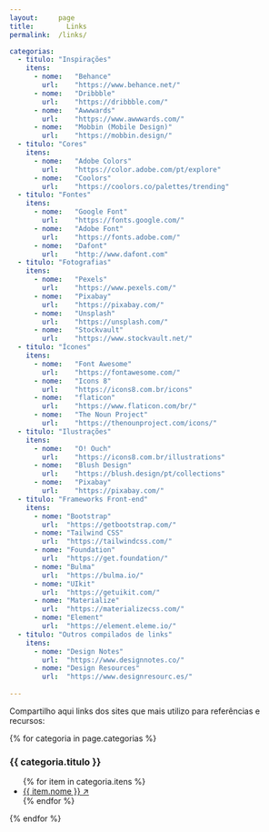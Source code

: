 ```yaml
---
layout:     page
title:		  Links
permalink:	/links/

categorias:
  - titulo: "Inspirações"
    itens:
      - nome:	"Behance"
        url:	"https://www.behance.net/"
      - nome:	"Dribbble"
        url:	"https://dribbble.com/"
      - nome:	"Awwwards"
        url:	"https://www.awwwards.com/"
      - nome:	"Mobbin (Mobile Design)"
        url:	"https://mobbin.design/"
  - titulo: "Cores"
    itens:
      - nome:	"Adobe Colors"
        url:	"https://color.adobe.com/pt/explore"
      - nome:	"Coolors"
        url:	"https://coolors.co/palettes/trending"
  - titulo: "Fontes"
    itens:
      - nome:	"Google Font"
        url:	"https://fonts.google.com/"
      - nome:	"Adobe Font"
        url:	"https://fonts.adobe.com/"
      - nome:	"Dafont"
        url: 	"http://www.dafont.com"
  - titulo: "Fotografias"
    itens:
      - nome:	"Pexels"
        url:	"https://www.pexels.com/"
      - nome:	"Pixabay"
        url:	"https://pixabay.com/"
      - nome:	"Unsplash"
        url:	"https://unsplash.com/"
      - nome:	"Stockvault"
        url:	"https://www.stockvault.net/"
  - titulo: "Ícones"
    itens:
      - nome:	"Font Awesome"
        url:	"https://fontawesome.com/"
      - nome:	"Icons 8"
        url:	"https://icons8.com.br/icons"
      - nome:	"flaticon"
        url:	"https://www.flaticon.com/br/"
      - nome:	"The Noun Project"
        url:	"https://thenounproject.com/icons/"
  - titulo: "Ilustrações"
    itens:
      - nome:	"O! Ouch"
        url:	"https://icons8.com.br/illustrations"
      - nome:	"Blush Design"
        url:	"https://blush.design/pt/collections"
      - nome:	"Pixabay"
        url:	"https://pixabay.com/"
  - titulo: "Frameworks Front-end"
    itens:
      - nome: "Bootstrap"
        url:  "https://getbootstrap.com/"
      - nome: "Tailwind CSS"
        url:  "https://tailwindcss.com/"
      - nome: "Foundation"
        url:  "https://get.foundation/"
      - nome: "Bulma"
        url:  "https://bulma.io/"
      - nome: "UIkit"
        url:  "https://getuikit.com/"
      - nome: "Materialize"
        url:  "https://materializecss.com/"
      - nome: "Element"
        url:  "https://element.eleme.io/"
  - titulo: "Outros compilados de links"
    itens:
      - nome: "Design Notes"
        url:  "https://www.designnotes.co/"
      - nome: "Design Resources"
        url:  "https://www.designresourc.es/"
        
---
```


<p>Compartilho aqui links dos sites que mais utilizo para referências e recursos:</p>

{% for categoria in page.categorias %}
<div class="row mb-4">
	<div class="col-sm-3 mr-1">
		<h3 id="{{ categoria.titulo }}">{{ categoria.titulo }}</h3>
	</div>
	<div class="col-sm-9">
		<ul>
			{% for item in categoria.itens %}
			<li><a href="{{ item.url }}" target="_blank" rel="noopener">{{ item.nome }} ↗</a></li>
			{% endfor %}
		</ul>
	</div>
</div>
{% endfor %}